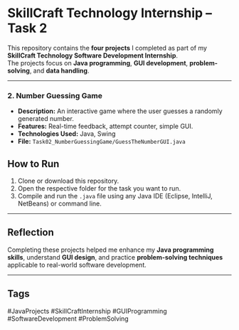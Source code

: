 # SkillCraft Technology Internship – Task 2

This repository contains the **four projects** I completed as part of my **SkillCraft Technology Software Development Internship**.  
The projects focus on **Java programming**, **GUI development**, **problem-solving**, and **data handling**.

---
### 2. Number Guessing Game
- **Description:** An interactive game where the user guesses a randomly generated number.  
- **Features:** Real-time feedback, attempt counter, simple GUI.  
- **Technologies Used:** Java, Swing  
- **File:** `Task02_NumberGuessingGame/GuessTheNumberGUI.java`

## How to Run
1. Clone or download this repository.
2. Open the respective folder for the task you want to run.
3. Compile and run the `.java` file using any Java IDE (Eclipse, IntelliJ, NetBeans) or command line.

---

## Reflection
Completing these projects helped me enhance my **Java programming skills**, understand **GUI design**, and practice **problem-solving techniques** applicable to real-world software development.

---

## Tags
#JavaProjects #SkillCraftInternship #GUIProgramming #SoftwareDevelopment #ProblemSolving
